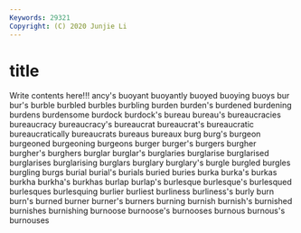 ```yaml
---
Keywords: 29321
Copyright: (C) 2020 Junjie Li
---
```


# title

Write contents here!!!
ancy's 
buoyant 
buoyantly 
buoyed
buoying 
buoys 
bur 
bur's 
burble 
burbled 
burbles 
burbling 
burden 
burden's
burdened 
burdening 
burdens 
burdensome 
burdock 
burdock's 
bureau 
bureau's 
bureaucracies 
bureaucracy
bureaucracy's 
bureaucrat 
bureaucrat's 
bureaucratic 
bureaucratically 
bureaucrats 
bureaus 
bureaux 
burg 
burg's
burgeon 
burgeoned 
burgeoning 
burgeons 
burger 
burger's 
burgers 
burgher 
burgher's 
burghers
burglar 
burglar's 
burglaries 
burglarise 
burglarised 
burglarises 
burglarising 
burglars 
burglary 
burglary's
burgle 
burgled 
burgles 
burgling 
burgs 
burial 
burial's 
burials 
buried 
buries
burka 
burka's 
burkas 
burkha 
burkha's 
burkhas 
burlap 
burlap's 
burlesque 
burlesque's
burlesqued 
burlesques 
burlesquing 
burlier 
burliest 
burliness 
burliness's 
burly 
burn 
burn's
burned 
burner 
burner's 
burners 
burning 
burnish 
burnish's 
burnished 
burnishes 
burnishing
burnoose 
burnoose's 
burnooses 
burnous 
burnous's 
burnouses 
